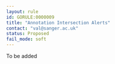 ```yaml
---
layout: rule
id: GORULE:0000009
title: "Annotation Intersection Alerts"
contact: "val@sanger.ac.uk"
status: Proposed
fail_mode: soft
---
```

To be added
